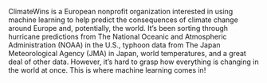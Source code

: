 ClimateWins is a European nonprofit organization interested in using machine learning to help predict the consequences of climate change around Europe and, potentially, the world. It’s been sorting through hurricane predictions from The National Oceanic and Atmospheric Administration (NOAA) in the U.S., typhoon data from The Japan Meteorological Agency (JMA) in Japan, world temperatures, and a great deal of other data. However, it’s hard to grasp how everything is changing in the world at once. This is where machine learning comes in!
